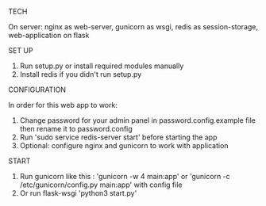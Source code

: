 TECH  
  
On server: nginx as web-server, gunicorn as wsgi, redis as session-storage, web-application on flask  
  
SET UP  
  
1. Run setup.py or install required modules manually  
2. Install redis if you didn't run setup.py  
  
CONFIGURATION  
  
In order for this web app to work:  
1. Change password for your admin panel in password.config.example file then rename it to password.config  
2. Run 'sudo service redis-server start' before starting the app  
3. Optional: configure nginx and gunicorn to work with application  
  
START  
  
1. Run gunicorn like this : 'gunicorn -w 4 main:app' or 'gunicorn -c /etc/gunicorn/config.py main:app' with config file   
2. Or run flask-wsgi 'python3 start.py'  

